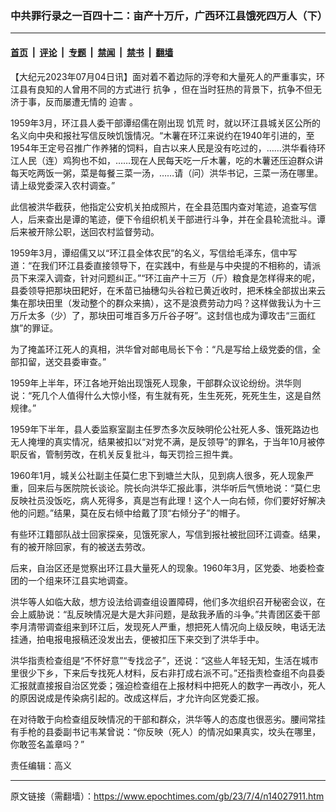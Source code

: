 ### 中共罪行录之一百四十二：亩产十万斤，广西环江县饿死四万人（下）

---

#### [首页](../../../..?n14027911) &nbsp;|&nbsp; [评论](../../../../../epoch-comment?n14027911) &nbsp;|&nbsp; [专题](../../../../../epoch-special?n14027911) &nbsp;|&nbsp; [禁闻](../../../../../epoch-news?n14027911) &nbsp;|&nbsp; [禁书](../../../../../books?n14027911) &nbsp;|&nbsp; [翻墙](https://github.com/gfw-breaker/nogfw/blob/master/README.md?n14027911)


<div class="post_content" id="artbody" itemprop="articleBody">
 <!-- article content begin -->
 <p>
  【大纪元2023年07月04日讯】面对着不着边际的浮夸和大量死人的严重事实，环江县有良知的人曾用不同的方式进行
  <ok href="https://www.epochtimes.com/gb/tag/%E6%8A%97%E4%BA%89.html">
   抗争
  </ok>
  ，但在当时狂热的背景下，抗争不但无济于事，反而屡遭无情的
  <ok href="https://www.epochtimes.com/gb/tag/%E8%BF%AB%E5%AE%B3.html">
   迫害
  </ok>
  。
 </p>
 <p>
  1959年3月，环江县人委干部谭绍儒在刚出现
  <ok href="https://www.epochtimes.com/gb/tag/%E9%A5%A5%E8%8D%92.html">
   饥荒
  </ok>
  时，就以环江县城关区公所的名义向中央和报社写信反映饥饿情况。“木薯在环江来说约在1940年引进的，至1954年王定号召推广作养猪的饲料，自古以来人民是没有吃过的，……洪华看待环江人民（连）鸡狗也不如，……现在人民每天吃一斤木薯，吃的木薯还压迫群众讲每天吃两饭一粥，菜是每餐三菜一汤，……请（问）洪华书记，三菜一汤在哪里。请上级党委深入农村调查。”
 </p>
 <p>
  此信被洪华截获，他指定公安机关拍成照片，在全县范围内查对笔迹，追查写信人，后来查出是谭的笔迹，便下令组织机关干部进行斗争，并在全县轮流批斗。谭后来被开除公职，送回农村监督劳动。
 </p>
 <p>
  1959年3月，谭绍儒又以“环江县全体农民”的名义，写信给毛泽东，信中写道：“在我们环江县委直接领导下，在实践中，有些是与中央提的不相称的，请派员下来深入调查，针对问题纠正。”“环江亩产十三万（斤）粮食是怎样得来的呢，县委领导把那块田耙好，在禾苗已抽穗勾头谷粒已黄近收时，把禾株全部拔出来云集在那块田里（发动整个的群众来搞），这不是浪费劳动力吗？这样做我认为十三万斤太多（少）了，那块田可堆百多万斤谷子呀”。这封信也成为谭攻击“三面红旗”的罪证。
 </p>
 <p>
  为了掩盖环江死人的真相，洪华曾对邮电局长下令：“凡是写给上级党委的信，全部扣留，送交县委审查。”
 </p>
 <p>
  1959年上半年，环江各地开始出现饿死人现象，干部群众议论纷纷。洪华则说：“死几个人值得什么大惊小怪，有生就有死，生生死死，死死生生，这是自然规律。”
 </p>
 <p>
  1959年下半年，县人委监察室副主任罗杰多次反映明伦公社死人多、饿死路边也无人掩埋的真实情况，结果被扣以“对党不满，是反领导”的罪名，于当年10月被停职反省，管制劳改，在机关反复批斗，每天罚捡三担牛粪。
 </p>
 <p>
  1960年1月，城关公社副主任莫仁忠下到塘兰大队，见到病人很多，死人现象严重，回来后与医院院长谈论。院长向洪华汇报此事，洪华听后气愤地说：“莫仁忠反映社员没饭吃，病人死得多，真是岂有此理！这个人一向右倾，你们要好好解决他的问题。”结果，莫在反右倾中给戴了顶“右倾分子”的帽子。
 </p>
 <p>
  有些环江籍部队战士回家探亲，见饿死家人，写信到报社被批回环江调查。结果，有的被开除回家，有的被送去劳改。
 </p>
 <p>
  后来，自治区还是觉察出环江县大量死人的现象。1960年3月，区党委、地委检查团的一个组来环江县实地调查。
 </p>
 <p>
  洪华等人如临大敌，想方设法给调查组设置障碍，他们多次组织召开秘密会议，在会上威胁说：“乱反映情况是大是大非问题，是敌我矛盾的斗争。”共青团区委干部李月清带调查组来到环江后，发现死人严重，想把死人情况向上级反映，电话无法挂通，拍电报电报稿还没发出去，便被扣压下来交到了洪华手中。
 </p>
 <p>
  洪华指责检查组是“不怀好意”“专找岔子”，还说：“这些人年轻无知，生活在城市里很少下乡，下来后专找死人材料，反右非打成右派不可。”还指责检查组不向县委汇报就直接报自治区党委；强迫检查组在上报材料中把死人的数字一再改小，死人的原因说成是传染病引起的。改成这样后，才允许向区党委汇报。
 </p>
 <p>
  在对待敢于向检查组反映情况的干部和群众，洪华等人的态度也很恶劣。腰间常挂有手枪的县委副书记韦某曾说：“你反映（死人）的情况如果真实，坟头在哪里，你敢签名盖章吗？”
 </p>
 <p>
  责任编辑：高义
 </p>
 <!-- article content end -->
 <div id="below_article_ad">
 </div>
</div>


---

原文链接（需翻墙）：https://www.epochtimes.com/gb/23/7/4/n14027911.htm